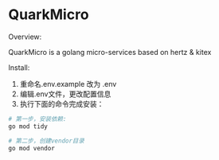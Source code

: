 # QuarkMicro

Overview:

QuarkMicro is a golang micro-services based on hertz & kitex

Install:

1. 重命名.env.example 改为 .env 
2. 编辑.env文件，更改配置信息
3. 执行下面的命令完成安装：
``` bash
# 第一步，安装依赖:
go mod tidy

# 第二步，创建vendor目录
go mod vendor
```